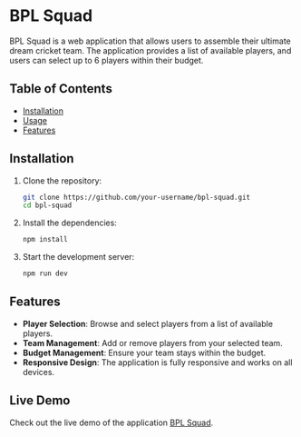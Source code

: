 # BPL Squad

BPL Squad is a web application that allows users to assemble their ultimate dream cricket team. The application provides a list of available players, and users can select up to 6 players within their budget.

## Table of Contents

-   [Installation](#installation)
-   [Usage](#usage)
-   [Features](#features)

## Installation

1. Clone the repository:

    ```sh
    git clone https://github.com/your-username/bpl-squad.git
    cd bpl-squad
    ```

2. Install the dependencies:

    ```sh
    npm install
    ```

3. Start the development server:
    ```sh
    npm run dev
    ```

## Features

-   **Player Selection**: Browse and select players from a list of available players.
-   **Team Management**: Add or remove players from your selected team.
-   **Budget Management**: Ensure your team stays within the budget.
-   **Responsive Design**: The application is fully responsive and works on all devices.

## Live Demo

Check out the live demo of the application [BPL Squad](http://bpl-squad-using-react.surge.sh).
